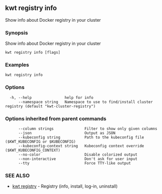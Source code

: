 ## kwt registry info

Show info about Docker registry in your cluster

### Synopsis

Show info about Docker registry in your cluster

```
kwt registry info [flags]
```

### Examples

```
kwt registry info
```

### Options

```
  -h, --help               help for info
      --namespace string   Namespace to use to find/install cluster registry (default "kwt-cluster-registry")
```

### Options inherited from parent commands

```
      --column strings              Filter to show only given columns
      --json                        Output as JSON
      --kubeconfig string           Path to the kubeconfig file ($KWT_KUBECONFIG or $KUBECONFIG)
      --kubeconfig-context string   Kubeconfig context override ($KWT_KUBECONFIG_CONTEXT)
      --no-color                    Disable colorized output
      --non-interactive             Don't ask for user input
      --tty                         Force TTY-like output
```

### SEE ALSO

* [kwt registry](kwt_registry.md)	 - Registry (info, install, log-in, uninstall)

